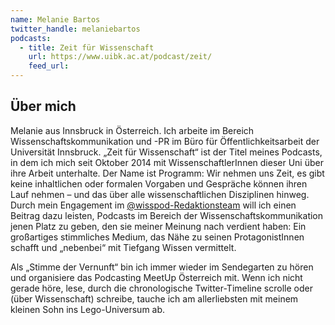 ```yaml
---
name: Melanie Bartos
twitter_handle: melaniebartos
podcasts:
  - title: Zeit für Wissenschaft
    url: https://www.uibk.ac.at/podcast/zeit/
    feed_url:
---
```


## Über mich

Melanie aus Innsbruck in Österreich. Ich arbeite im Bereich Wissenschaftskommunikation und -PR im Büro für Öffentlichkeitsarbeit der Universität Innsbruck. „Zeit für Wissenschaft“ ist der Titel meines Podcasts, in dem ich mich seit Oktober 2014 mit WissenschaftlerInnen dieser Uni über ihre Arbeit unterhalte. Der Name ist Programm: Wir nehmen uns Zeit, es gibt keine inhaltlichen oder formalen Vorgaben und Gespräche können ihren Lauf nehmen – und das über alle wissenschaftlichen Disziplinen hinweg. Durch mein Engagement im [@wisspod-Redaktionsteam](http://twitter.com/wisspod) will ich einen Beitrag dazu leisten, Podcasts im Bereich der Wissenschaftskommunikation jenen Platz zu geben, den sie meiner Meinung nach verdient haben: Ein großartiges stimmliches Medium, das Nähe zu seinen ProtagonistInnen schafft und „nebenbei“ mit Tiefgang Wissen vermittelt.

Als „Stimme der Vernunft“ bin ich immer wieder im Sendegarten zu hören und organisiere das Podcasting MeetUp Österreich mit. Wenn ich nicht gerade höre, lese, durch die chronologische Twitter-Timeline scrolle oder (über Wissenschaft) schreibe, tauche ich am allerliebsten mit meinem kleinen Sohn ins Lego-Universum ab.
